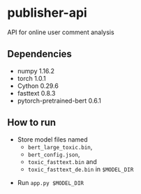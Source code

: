 # publisher-api
API for online user comment analysis

## Dependencies
* numpy 1.16.2
* torch 1.0.1
* Cython 0.29.6
* fasttext 0.8.3
* pytorch-pretrained-bert 0.6.1

## How to run
* Store model files named 
  * `bert_large_toxic.bin`, 
  * `bert_config.json`, 
  * `toxic_fasttext.bin` and 
  * `toxic_fasttext_de.bin` 
in `$MODEL_DIR`
- Run `app.py $MODEL_DIR`
